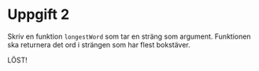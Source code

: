 # Uppgift 2

Skriv en funktion `longestWord` som tar en sträng som argument. Funktionen ska returnera det ord i strängen som har flest bokstäver.

LÖST!

